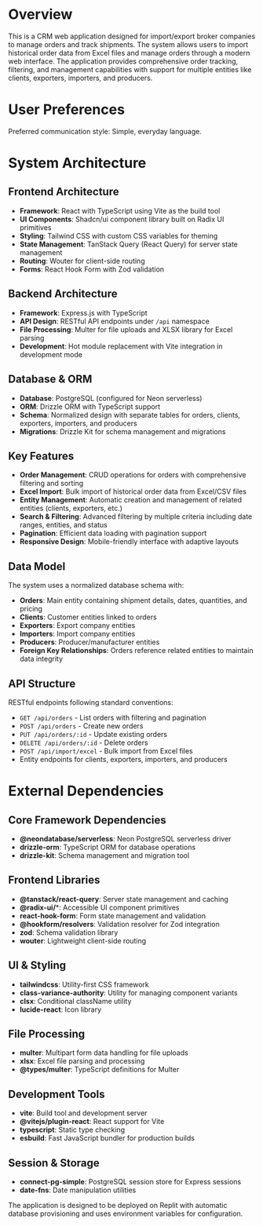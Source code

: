 # Overview

This is a CRM web application designed for import/export broker companies to manage orders and track shipments. The system allows users to import historical order data from Excel files and manage orders through a modern web interface. The application provides comprehensive order tracking, filtering, and management capabilities with support for multiple entities like clients, exporters, importers, and producers.

# User Preferences

Preferred communication style: Simple, everyday language.

# System Architecture

## Frontend Architecture
- **Framework**: React with TypeScript using Vite as the build tool
- **UI Components**: Shadcn/ui component library built on Radix UI primitives
- **Styling**: Tailwind CSS with custom CSS variables for theming
- **State Management**: TanStack Query (React Query) for server state management
- **Routing**: Wouter for client-side routing
- **Forms**: React Hook Form with Zod validation

## Backend Architecture
- **Framework**: Express.js with TypeScript
- **API Design**: RESTful API endpoints under `/api` namespace
- **File Processing**: Multer for file uploads and XLSX library for Excel parsing
- **Development**: Hot module replacement with Vite integration in development mode

## Database & ORM
- **Database**: PostgreSQL (configured for Neon serverless)
- **ORM**: Drizzle ORM with TypeScript support
- **Schema**: Normalized design with separate tables for orders, clients, exporters, importers, and producers
- **Migrations**: Drizzle Kit for schema management and migrations

## Key Features
- **Order Management**: CRUD operations for orders with comprehensive filtering and sorting
- **Excel Import**: Bulk import of historical order data from Excel/CSV files
- **Entity Management**: Automatic creation and management of related entities (clients, exporters, etc.)
- **Search & Filtering**: Advanced filtering by multiple criteria including date ranges, entities, and status
- **Pagination**: Efficient data loading with pagination support
- **Responsive Design**: Mobile-friendly interface with adaptive layouts

## Data Model
The system uses a normalized database schema with:
- **Orders**: Main entity containing shipment details, dates, quantities, and pricing
- **Clients**: Customer entities linked to orders
- **Exporters**: Export company entities
- **Importers**: Import company entities  
- **Producers**: Producer/manufacturer entities
- **Foreign Key Relationships**: Orders reference related entities to maintain data integrity

## API Structure
RESTful endpoints following standard conventions:
- `GET /api/orders` - List orders with filtering and pagination
- `POST /api/orders` - Create new orders
- `PUT /api/orders/:id` - Update existing orders
- `DELETE /api/orders/:id` - Delete orders
- `POST /api/import/excel` - Bulk import from Excel files
- Entity endpoints for clients, exporters, importers, and producers

# External Dependencies

## Core Framework Dependencies
- **@neondatabase/serverless**: Neon PostgreSQL serverless driver
- **drizzle-orm**: TypeScript ORM for database operations
- **drizzle-kit**: Schema management and migration tool

## Frontend Libraries
- **@tanstack/react-query**: Server state management and caching
- **@radix-ui/***: Accessible UI component primitives
- **react-hook-form**: Form state management and validation
- **@hookform/resolvers**: Validation resolver for Zod integration
- **zod**: Schema validation library
- **wouter**: Lightweight client-side routing

## UI & Styling
- **tailwindcss**: Utility-first CSS framework
- **class-variance-authority**: Utility for managing component variants
- **clsx**: Conditional className utility
- **lucide-react**: Icon library

## File Processing
- **multer**: Multipart form data handling for file uploads
- **xlsx**: Excel file parsing and processing
- **@types/multer**: TypeScript definitions for Multer

## Development Tools
- **vite**: Build tool and development server
- **@vitejs/plugin-react**: React support for Vite
- **typescript**: Static type checking
- **esbuild**: Fast JavaScript bundler for production builds

## Session & Storage
- **connect-pg-simple**: PostgreSQL session store for Express sessions
- **date-fns**: Date manipulation utilities

The application is designed to be deployed on Replit with automatic database provisioning and uses environment variables for configuration.